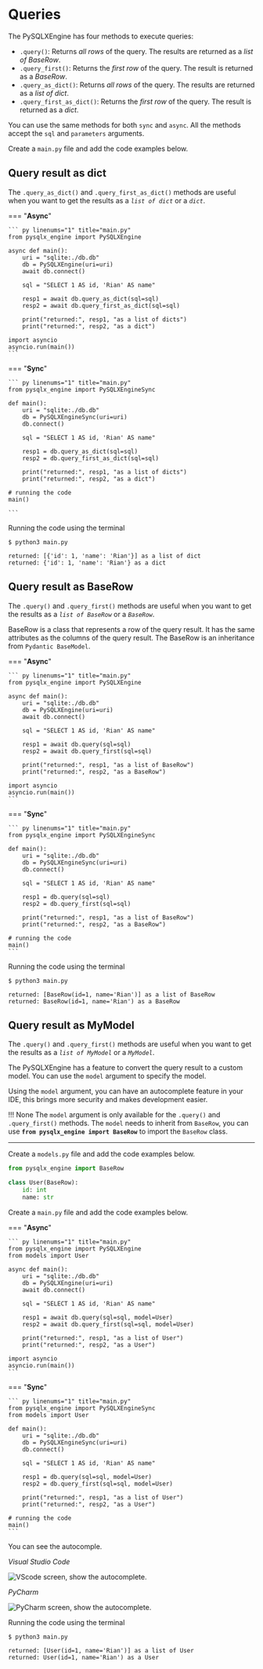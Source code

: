 # Queries

The PySQLXEngine has four methods to execute queries:

* ``.query()``: Returns *all rows* of the query. The results are returned as a *list of BaseRow*.
* ``.query_first()``: Returns the *first row* of the query. The result is returned as a *BaseRow*.
* ``.query_as_dict()``: Returns *all rows* of the query. The results are returned as a *list of dict*.
* ``.query_first_as_dict()``: Returns the *first row* of the query. The result is returned as a *dict*.


You can use the same methods for both `sync` and `async`. All the methods accept the ``sql`` and ``parameters`` arguments.

Create a ``main.py`` file and add the code examples below.

## **Query result as dict**

The ``.query_as_dict()`` and ``.query_first_as_dict()`` methods are useful when you want to get the results as a *`list of dict`* or a *`dict`*.

=== "**Async**"

    ``` py linenums="1" title="main.py"
    from pysqlx_engine import PySQLXEngine

    async def main():
        uri = "sqlite:./db.db"
        db = PySQLXEngine(uri=uri)
        await db.connect()

        sql = "SELECT 1 AS id, 'Rian' AS name"
        
        resp1 = await db.query_as_dict(sql=sql)
        resp2 = await db.query_first_as_dict(sql=sql)

        print("returned:", resp1, "as a list of dicts")
        print("returned:", resp2, "as a dict")

    import asyncio
    asyncio.run(main())
    ```

=== "**Sync**"

    ``` py linenums="1" title="main.py"
    from pysqlx_engine import PySQLXEngineSync

    def main():
        uri = "sqlite:./db.db"
        db = PySQLXEngineSync(uri=uri)
        db.connect()

        sql = "SELECT 1 AS id, 'Rian' AS name"
        
        resp1 = db.query_as_dict(sql=sql)
        resp2 = db.query_first_as_dict(sql=sql)

        print("returned:", resp1, "as a list of dicts")
        print("returned:", resp2, "as a dict")
    
    # running the code
    main()

    ```

Running the code using the terminal

<div class="termy">

```console
$ python3 main.py

returned: [{'id': 1, 'name': 'Rian'}] as a list of dict 
returned: {'id': 1, 'name': 'Rian'} as a dict

```

</div>


## **Query result as BaseRow**

The ``.query()`` and ``.query_first()`` methods are useful when you want to get the results as a *`list of BaseRow`* or a *`BaseRow`*.

BaseRow is a class that represents a row of the query result. It has the same attributes as the columns of the query result. 
The BaseRow is an inheritance from ``Pydantic BaseModel``.

=== "**Async**"

    ``` py linenums="1" title="main.py"
    from pysqlx_engine import PySQLXEngine

    async def main():
        uri = "sqlite:./db.db"
        db = PySQLXEngine(uri=uri)
        await db.connect()

        sql = "SELECT 1 AS id, 'Rian' AS name"
        
        resp1 = await db.query(sql=sql)
        resp2 = await db.query_first(sql=sql)

        print("returned:", resp1, "as a list of BaseRow")
        print("returned:", resp2, "as a BaseRow")
    
    import asyncio
    asyncio.run(main())
    ```

=== "**Sync**"

    ``` py linenums="1" title="main.py"
    from pysqlx_engine import PySQLXEngineSync

    def main():
        uri = "sqlite:./db.db"
        db = PySQLXEngineSync(uri=uri)
        db.connect()

        sql = "SELECT 1 AS id, 'Rian' AS name"
        
        resp1 = db.query(sql=sql)
        resp2 = db.query_first(sql=sql)

        print("returned:", resp1, "as a list of BaseRow")
        print("returned:", resp2, "as a BaseRow")
    
    # running the code
    main()
    ```

Running the code using the terminal

<div class="termy">

```console
$ python3 main.py

returned: [BaseRow(id=1, name='Rian')] as a list of BaseRow
returned: BaseRow(id=1, name='Rian') as a BaseRow

```

</div>


## **Query result as MyModel**

The ``.query()`` and ``.query_first()`` methods are useful when you want to get the results as a *`list of MyModel`* or a *`MyModel`*.

The PySQLXEngine has a feature to convert the query result to a custom model. You can use the ``model`` argument to specify the model.

Using the ``model`` argument, you can have an autocomplete feature in your IDE, this brings more security and makes development easier.

!!! None
    The ``model`` argument is only available for the ``.query()`` and ``.query_first()`` methods.
    The ``model`` needs to inherit from ``BaseRow``, you can use **``from pysqlx_engine import BaseRow``** to import the ``BaseRow`` class.

---

Create a ``models.py`` file and add the code examples below.

``` py linenums="1" title="models.py"
from pysqlx_engine import BaseRow

class User(BaseRow):
    id: int
    name: str
```


Create a ``main.py`` file and add the code examples below.

=== "**Async**"

    ``` py linenums="1" title="main.py"
    from pysqlx_engine import PySQLXEngine
    from models import User

    async def main():
        uri = "sqlite:./db.db"
        db = PySQLXEngine(uri=uri)
        await db.connect()

        sql = "SELECT 1 AS id, 'Rian' AS name"
        
        resp1 = await db.query(sql=sql, model=User)
        resp2 = await db.query_first(sql=sql, model=User)

        print("returned:", resp1, "as a list of User")
        print("returned:", resp2, "as a User")
    
    import asyncio
    asyncio.run(main())
    ```

=== "**Sync**"

    ``` py linenums="1" title="main.py"
    from pysqlx_engine import PySQLXEngineSync
    from models import User

    def main():
        uri = "sqlite:./db.db"
        db = PySQLXEngineSync(uri=uri)
        db.connect()

        sql = "SELECT 1 AS id, 'Rian' AS name"
        
        resp1 = db.query(sql=sql, model=User)
        resp2 = db.query_first(sql=sql, model=User)

        print("returned:", resp1, "as a list of User")
        print("returned:", resp2, "as a User")
    
    # running the code
    main()
    ```

You can see the autocomple.

*Visual Studio Code*

<img src="../img/autocomplete_your_model_vscode.png" alt="VScode screen, show the autocomplete.">

*PyCharm*

<img src="../img/autocomplete_your_model_pycharm.png" alt="PyCharm screen, show the autocomplete.">


Running the code using the terminal

<div class="termy">

```console
$ python3 main.py

returned: [User(id=1, name='Rian')] as a list of User
returned: User(id=1, name='Rian') as a User

```

</div>
